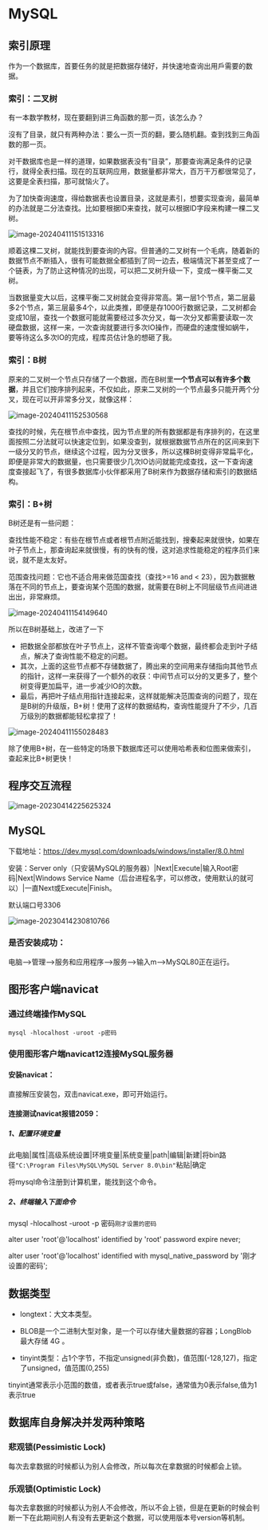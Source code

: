 # MySQL

## 索引原理

作为一个数据库，首要任务的就是把数据存储好，并快速地查询出用戶需要的数据。

### 索引：二叉树

有一本数学教材，现在要翻到讲三角函数的那一页，该怎么办？

沒有了目录，就只有两种办法：要么一页一页的翻，要么随机翻。查到找到三角函数的那一页。

对干数据库也是一样的道理，如果数据表没有“目录”，那要查询满足条件的记录行，就得全表扫描。现在的互联网应用，数据量都非常大，百万干万都很常见了，这要是全表扫描，那可就恼火了。

为了加快查询速度，得给数据表也设置目录，这就是素引，想要实现查询，最简单的办法就是二分法查找。比如要根据ID来查找，就可以根据ID字段来构建一棵二叉树。

![image-20240411151513316](assets/image-20240411151513316.png)

顺着这棵二叉树，就能找到要查询的內容。但普通的二叉树有一个毛病，随着新的数据节点不断插入，很有可能数据全都插到了同一边去，极端情況下甚至变成了一个链表，为了防止这种情况的出现，可以把二叉树升级一下，变成一棵平衡二叉树。

当数据量变大以后，这棵平衡二叉树就会变得非常高。第一层1个节点，第二层最多2个节点，第三层最多4个，以此类推，即便是存1000行数据记录，二叉树都会变成10层，查找一个数据可能就需要经过多次分叉，每一次分叉都需要读取一次硬盘数据，这样一来，一次查询就要进行多次IO操作，而硬盘的速度慢如蜗牛，要等待这么多次IO的完成，程库员估计急的想砸了我。

### 索引：B树

原来的二叉树一个节点只存储了一个数据，而在B树里**一个节点可以有许多个数据**，并且它们按序排列起来，不仅如此，原来二叉树的一个节点最多只能开两个分叉，现在可以开非常多分叉，就像这样：

![image-20240411152530568](assets/image-20240411152530568.png)

查找的时候，先在根节点中查找，因为节点里的所有数据都是有序排列的，在这里面按照二分法就可以快速定位到，如果没查到，就根据数据节点所在的区间来到下一级分叉的节点，继续这个过程，因为分叉很多，所以这棵B树变得非常扁平化，即便是非常大的数据量，也只需要很少几次IO访问就能完成查找，这一下查询速度查接起飞了，有很多数据库小伙伴都采用了B树来作为数据存储和索引的数据结构。

### 索引：B+树

B树还是有一些问题：

查找性能不稳定：有些在根节点或者根节点附近能找到，搜秦起来就很快，如果在叶子节点上，那查询起来就很慢，有的快有的慢，这对追求性能稳定的程序员们来说，就不是太友好。

范围查找问题：它也不适合用来做范国查找（查找>=16 and < 23），因为数据散落在不同的节点上，要查询某个范围的数据，就需要在B树上不同层级节点间进进出出，非常麻烦。

![image-20240411154149640](assets/image-20240411154149640.png)

所以在B树基础上，改进了一下

- 把数据全部都放在叶子节点上，这样不管查询㖿个数据，最终都会走到叶子结点，解决了查询性能不稳定的问题。
- 其次，上面的这些节点都不存储数据了，腾出来的空间用来存储指向其他节点的指针，这样一来获得了一个额外的收获：中间节点可以分的叉更多了，整个树变得更加扁平，进一步减少IO的次数。
- 最后，再把叶子结点用指针连接起来，这样就能解决范围查询的问题了，现在是B树的升级版，B+树！使用了这样的数据结构，查询性能提升了不少，几百万级別的数据都能轻松拿捏了！

![image-20240411155028483](assets/image-20240411155028483.png)

除了使用B+树，在一些特定的场景下数据库还可以使用哈希表和位图来做索引，查起来比B+树更快！

## 程序交互流程

![image-20230414225625324](assets/image-20230414225625324.png)

## MySQL

下载地址：https://dev.mysql.com/downloads/windows/installer/8.0.html

安装：Server only（只安装MySQL的服务器）|Next|Execute|输入Root密码|Next|Windows Service Name（后台进程名字，可以修改，使用默认的就可以）|一直Next或Execute|Finish。

默认端口号3306

![image-20230414230810766](assets/image-20230414230810766.png)

### 是否安装成功：

电脑-->管理-->服务和应用程序-->服务-->输入m-->MySQL80正在运行。

## 图形客户端navicat

### 通过终端操作MySQL

`mysql -hlocalhost -uroot -p密码`

### 使用图形客户端navicat12连接MySQL服务器

#### 安装navicat：

直接解压安装包，双击navicat.exe，即可开始运行。

#### 连接测试navicat报错2059：

##### 1、配置环境变量

此电脑|属性|高级系统设置|环境变量|系统变量|path|编辑|新建|将bin路径`"C:\Program Files\MySQL\MySQL Server 8.0\bin"`粘贴|确定

将mysql命令注册到计算机里，能找到这个命令。

##### 2、终端输入下面命令

mysql -hlocalhost -uroot -p 密码`刚才设置的密码`

alter user 'root'@'localhost' identified by 'root' password expire never;

alter user 'root'@'localhost' identified with mysql_native_password by '刚才设置的密码';

## 数据类型

- longtext：大文本类型。

- BLOB是一个二进制大型对象，是一个可以存储大量数据的容器；LongBlob 最大存储 4G 。
- tinyint类型：占1个字节，不指定unsigned(非负数)，值范围(-128,127)，指定了unsigned，值范围(0,255)

​	tinyint通常表示小范围的数值，或者表示true或false，通常值为0表示false,值为1表示true

## 数据库自身解决并发两种策略

### 悲观锁(Pessimistic Lock)

每次去拿数据的时候都认为别人会修改，所以每次在拿数据的时候都会上锁。

### 乐观锁(Optimistic Lock)

每次去拿数据的时候都认为别人不会修改，所以不会上锁，但是在更新的时候会判断一下在此期间别人有没有去更新这个数据，可以使用版本号version等机制。